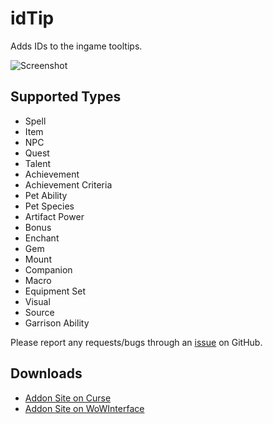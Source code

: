 # idTip

Adds IDs to the ingame tooltips.

![Screenshot](http://i.imgur.com/ngS3fc9.jpg)

## Supported Types

- Spell
- Item
- NPC
- Quest
- Talent
- Achievement
- Achievement Criteria
- Pet Ability
- Pet Species
- Artifact Power
- Bonus
- Enchant
- Gem
- Mount
- Companion
- Macro
- Equipment Set
- Visual
- Source
- Garrison Ability

Please report any requests/bugs through an [issue](https://github.com/silverwind/idTip/issues/new) on GitHub.

## Downloads

- [Addon Site on Curse](https://wow.curseforge.com/projects/idtip)
- [Addon Site on WoWInterface](https://www.wowinterface.com/downloads/fileinfo.php?id=17033)
